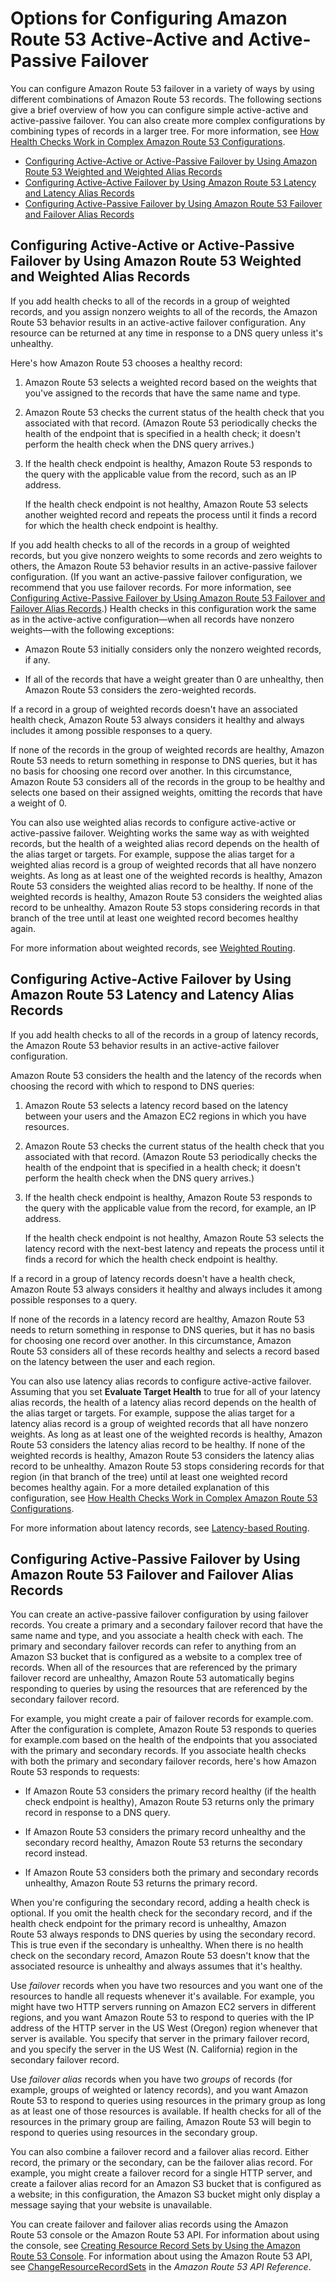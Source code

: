 # Options for Configuring Amazon Route 53 Active\-Active and Active\-Passive Failover<a name="dns-failover-configuring-options"></a>

You can configure Amazon Route 53 failover in a variety of ways by using different combinations of Amazon Route 53 records\. The following sections give a brief overview of how you can configure simple active\-active and active\-passive failover\. You can also create more complex configurations by combining types of records in a larger tree\. For more information, see [How Health Checks Work in Complex Amazon Route 53 Configurations](dns-failover-complex-configs.md)\.


+ [Configuring Active\-Active or Active\-Passive Failover by Using Amazon Route 53 Weighted and Weighted Alias Records](#dns-failover-weighted-rrsets)
+ [Configuring Active\-Active Failover by Using Amazon Route 53 Latency and Latency Alias Records](#dns-failover-latency-rrsets)
+ [Configuring Active\-Passive Failover by Using Amazon Route 53 Failover and Failover Alias Records](#dns-failover-failover-rrsets)

## Configuring Active\-Active or Active\-Passive Failover by Using Amazon Route 53 Weighted and Weighted Alias Records<a name="dns-failover-weighted-rrsets"></a>

If you add health checks to all of the records in a group of weighted records, and you assign nonzero weights to all of the records, the Amazon Route 53 behavior results in an active\-active failover configuration\. Any resource can be returned at any time in response to a DNS query unless it's unhealthy\.

Here's how Amazon Route 53 chooses a healthy record:

1. Amazon Route 53 selects a weighted record based on the weights that you've assigned to the records that have the same name and type\.

1. Amazon Route 53 checks the current status of the health check that you associated with that record\. \(Amazon Route 53 periodically checks the health of the endpoint that is specified in a health check; it doesn't perform the health check when the DNS query arrives\.\)

1. If the health check endpoint is healthy, Amazon Route 53 responds to the query with the applicable value from the record, such as an IP address\.

   If the health check endpoint is not healthy, Amazon Route 53 selects another weighted record and repeats the process until it finds a record for which the health check endpoint is healthy\.

If you add health checks to all of the records in a group of weighted records, but you give nonzero weights to some records and zero weights to others, the Amazon Route 53 behavior results in an active\-passive failover configuration\. \(If you want an active\-passive failover configuration, we recommend that you use failover records\. For more information, see [Configuring Active\-Passive Failover by Using Amazon Route 53 Failover and Failover Alias Records](#dns-failover-failover-rrsets)\.\) Health checks in this configuration work the same as in the active\-active configuration—when all records have nonzero weights—with the following exceptions:

+ Amazon Route 53 initially considers only the nonzero weighted records, if any\.

+ If all of the records that have a weight greater than 0 are unhealthy, then Amazon Route 53 considers the zero\-weighted records\.

If a record in a group of weighted records doesn't have an associated health check, Amazon Route 53 always considers it healthy and always includes it among possible responses to a query\.

If none of the records in the group of weighted records are healthy, Amazon Route 53 needs to return something in response to DNS queries, but it has no basis for choosing one record over another\. In this circumstance, Amazon Route 53 considers all of the records in the group to be healthy and selects one based on their assigned weights, omitting the records that have a weight of 0\. 

You can also use weighted alias records to configure active\-active or active\-passive failover\. Weighting works the same way as with weighted records, but the health of a weighted alias record depends on the health of the alias target or targets\. For example, suppose the alias target for a weighted alias record is a group of weighted records that all have nonzero weights\. As long as at least one of the weighted records is healthy, Amazon Route 53 considers the weighted alias record to be healthy\. If none of the weighted records is healthy, Amazon Route 53 considers the weighted alias record to be unhealthy\. Amazon Route 53 stops considering records in that branch of the tree until at least one weighted record becomes healthy again\.

For more information about weighted records, see [Weighted Routing](routing-policy.md#routing-policy-weighted)\.

## Configuring Active\-Active Failover by Using Amazon Route 53 Latency and Latency Alias Records<a name="dns-failover-latency-rrsets"></a>

If you add health checks to all of the records in a group of latency records, the Amazon Route 53 behavior results in an active\-active failover configuration\.

Amazon Route 53 considers the health and the latency of the records when choosing the record with which to respond to DNS queries:

1. Amazon Route 53 selects a latency record based on the latency between your users and the Amazon EC2 regions in which you have resources\. 

1. Amazon Route 53 checks the current status of the health check that you associated with that record\. \(Amazon Route 53 periodically checks the health of the endpoint that is specified in a health check; it doesn't perform the health check when the DNS query arrives\.\)

1. If the health check endpoint is healthy, Amazon Route 53 responds to the query with the applicable value from the record, for example, an IP address\.

   If the health check endpoint is not healthy, Amazon Route 53 selects the latency record with the next\-best latency and repeats the process until it finds a record for which the health check endpoint is healthy\.

If a record in a group of latency records doesn't have a health check, Amazon Route 53 always considers it healthy and always includes it among possible responses to a query\.

If none of the records in a latency record are healthy, Amazon Route 53 needs to return something in response to DNS queries, but it has no basis for choosing one record over another\. In this circumstance, Amazon Route 53 considers all of these records healthy and selects a record based on the latency between the user and each region\.

You can also use latency alias records to configure active\-active failover\. Assuming that you set **Evaluate Target Health** to true for all of your latency alias records, the health of a latency alias record depends on the health of the alias target or targets\. For example, suppose the alias target for a latency alias record is a group of weighted records that all have nonzero weights\. As long as at least one of the weighted records is healthy, Amazon Route 53 considers the latency alias record to be healthy\. If none of the weighted records is healthy, Amazon Route 53 considers the latency alias record to be unhealthy\. Amazon Route 53 stops considering records for that region \(in that branch of the tree\) until at least one weighted record becomes healthy again\. For a more detailed explanation of this configuration, see [How Health Checks Work in Complex Amazon Route 53 Configurations](dns-failover-complex-configs.md)\.

For more information about latency records, see [Latency\-based Routing](routing-policy.md#routing-policy-latency)\.

## Configuring Active\-Passive Failover by Using Amazon Route 53 Failover and Failover Alias Records<a name="dns-failover-failover-rrsets"></a>

You can create an active\-passive failover configuration by using failover records\. You create a primary and a secondary failover record that have the same name and type, and you associate a health check with each\. The primary and secondary failover records can refer to anything from an Amazon S3 bucket that is configured as a website to a complex tree of records\. When all of the resources that are referenced by the primary failover record are unhealthy, Amazon Route 53 automatically begins responding to queries by using the resources that are referenced by the secondary failover record\. 

For example, you might create a pair of failover records for example\.com\. After the configuration is complete, Amazon Route 53 responds to queries for example\.com based on the health of the endpoints that you associated with the primary and secondary records\. If you associate health checks with both the primary and secondary failover records, here's how Amazon Route 53 responds to requests:

+ If Amazon Route 53 considers the primary record healthy \(if the health check endpoint is healthy\), Amazon Route 53 returns only the primary record in response to a DNS query\.

+ If Amazon Route 53 considers the primary record unhealthy and the secondary record healthy, Amazon Route 53 returns the secondary record instead\.

+ If Amazon Route 53 considers both the primary and secondary records unhealthy, Amazon Route 53 returns the primary record\.

When you're configuring the secondary record, adding a health check is optional\. If you omit the health check for the secondary record, and if the health check endpoint for the primary record is unhealthy, Amazon Route 53 always responds to DNS queries by using the secondary record\. This is true even if the secondary is unhealthy\. When there is no health check on the secondary record, Amazon Route 53 doesn't know that the associated resource is unhealthy and always assumes that it's healthy\.

Use *failover* records when you have two resources and you want one of the resources to handle all requests whenever it's available\. For example, you might have two HTTP servers running on Amazon EC2 servers in different regions, and you want Amazon Route 53 to respond to queries with the IP address of the HTTP server in the US West \(Oregon\) region whenever that server is available\. You specify that server in the primary failover record, and you specify the server in the US West \(N\. California\) region in the secondary failover record\.

Use *failover alias* records when you have two *groups* of records \(for example, groups of weighted or latency records\), and you want Amazon Route 53 to respond to queries using resources in the primary group as long as at least one of those resources is available\. If health checks for all of the resources in the primary group are failing, Amazon Route 53 will begin to respond to queries using resources in the secondary group\.

You can also combine a failover record and a failover alias record\. Either record, the primary or the secondary, can be the failover alias record\. For example, you might create a failover record for a single HTTP server, and create a failover alias record for an Amazon S3 bucket that is configured as a website; in this configuration, the Amazon S3 bucket might only display a message saying that your website is unavailable\.

You can create failover and failover alias records using the Amazon Route 53 console or the Amazon Route 53 API\. For information about using the console, see [Creating Resource Record Sets by Using the Amazon Route 53 Console](resource-record-sets-creating.md)\. For information about using the Amazon Route 53 API, see [ChangeResourceRecordSets](http://docs.aws.amazon.com/Route53/latest/APIReference/API_ChangeResourceRecordSets.html) in the *Amazon Route 53 API Reference*\.